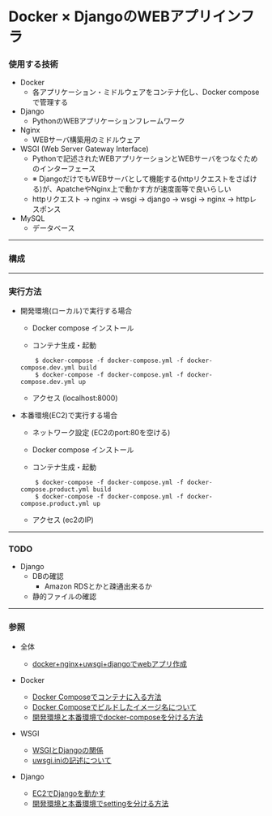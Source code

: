 # Docker × DjangoのWEBアプリインフラ

### 使用する技術

- Docker
	- 各アプリケーション・ミドルウェアをコンテナ化し、Docker composeで管理する
- Django
	- PythonのWEBアプリケーションフレームワーク
- Nginx
	- WEBサーバ構築用のミドルウェア
- WSGI (Web Server Gateway Interface)
	- Pythonで記述されたWEBアプリケーションとWEBサーバをつなぐためのインターフェース
	- ※ DjangoだけでもWEBサーバとして機能する(httpリクエストをさばける)が、ApatcheやNginx上で動かす方が速度面等で良いらしい 
	- httpリクエスト → nginx → wsgi → django → wsgi → nginx → httpレスポンス
- MySQL
	- データベース 

-----

### 構成




----

### 実行方法

- 開発環境(ローカル)で実行する場合

	- Docker compose インストール

	- コンテナ生成・起動

	```
		$ docker-compose -f docker-compose.yml -f docker-compose.dev.yml build  
		$ docker-compose -f docker-compose.yml -f docker-compose.dev.yml up
	```
	
	- アクセス (localhost:8000) 
	

- 本番環境(EC2)で実行する場合

	- ネットワーク設定 (EC2のport:80を空ける)
	
	- Docker compose インストール

	- コンテナ生成・起動

	```
		$ docker-compose -f docker-compose.yml -f docker-compose.product.yml build  
		$ docker-compose -f docker-compose.yml -f docker-compose.product.yml up
	```
	
	- アクセス (ec2のIP)


---

### TODO

- Django
	- DBの確認
		- Amazon RDSとかと疎通出来るか
	- 静的ファイルの確認

---

### 参照

- 全体
	- [docker+nginx+uwsgi+djangoでwebアプリ作成](https://qiita.com/hayatetabata/items/7b51acedeb3d4e84dd12) 

- Docker
	- [Docker Composeでコンテナに入る方法](https://qiita.com/setouchi/items/ebfeefb7d5b129002177) 
	- [Docker Composeでビルドしたイメージ名について](https://amaya382.hatenablog.jp/entry/2017/04/03/034002)
	- [開発環境と本番環境でdocker-composeを分ける方法](https://qiita.com/urouro_n/items/6a026eb635cc7d0e034f)
	
- WSGI
	- [WSGIとDjangoの関係](http://d.hatena.ne.jp/hirokiky/20121001/1349098637) 
	- [uwsgi.iniの記述について](https://qiita.com/hogemax/items/a3b04f0e848f52ff888e)

- Django
	- [EC2でDjangoを動かす](https://qiita.com/kur/items/fb75354ee53671c79614) 
	- [開発環境と本番環境でsettingを分ける方法](https://qiita.com/okoppe8/items/e60d35f55188c0ab9ecc)